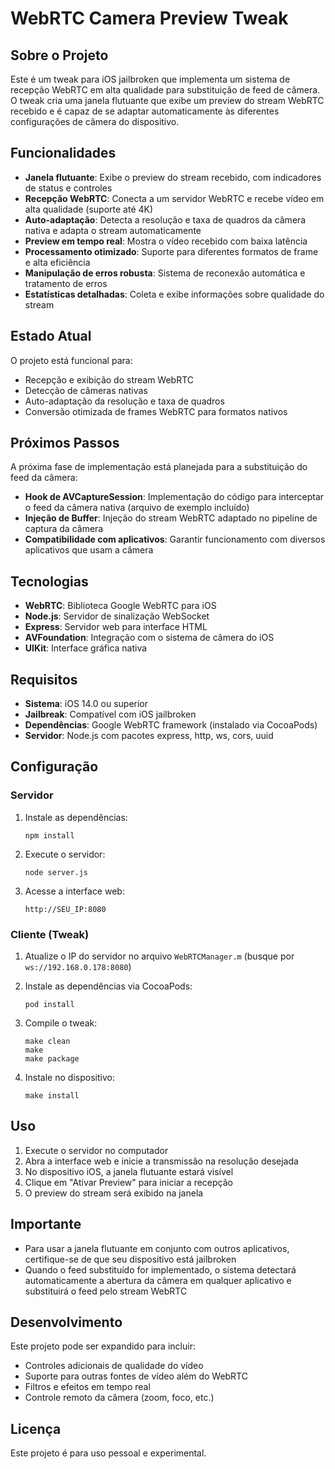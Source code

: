 # WebRTC Camera Preview Tweak

## Sobre o Projeto

Este é um tweak para iOS jailbroken que implementa um sistema de recepção WebRTC em alta qualidade para substituição de feed de câmera. O tweak cria uma janela flutuante que exibe um preview do stream WebRTC recebido e é capaz de se adaptar automaticamente às diferentes configurações de câmera do dispositivo.

## Funcionalidades

- **Janela flutuante**: Exibe o preview do stream recebido, com indicadores de status e controles
- **Recepção WebRTC**: Conecta a um servidor WebRTC e recebe vídeo em alta qualidade (suporte até 4K)
- **Auto-adaptação**: Detecta a resolução e taxa de quadros da câmera nativa e adapta o stream automaticamente
- **Preview em tempo real**: Mostra o vídeo recebido com baixa latência
- **Processamento otimizado**: Suporte para diferentes formatos de frame e alta eficiência
- **Manipulação de erros robusta**: Sistema de reconexão automática e tratamento de erros
- **Estatísticas detalhadas**: Coleta e exibe informações sobre qualidade do stream

## Estado Atual

O projeto está funcional para:
- Recepção e exibição do stream WebRTC
- Detecção de câmeras nativas
- Auto-adaptação da resolução e taxa de quadros
- Conversão otimizada de frames WebRTC para formatos nativos

## Próximos Passos

A próxima fase de implementação está planejada para a substituição do feed da câmera:
- **Hook de AVCaptureSession**: Implementação do código para interceptar o feed da câmera nativa (arquivo de exemplo incluído)
- **Injeção de Buffer**: Injeção do stream WebRTC adaptado no pipeline de captura da câmera
- **Compatibilidade com aplicativos**: Garantir funcionamento com diversos aplicativos que usam a câmera

## Tecnologias

- **WebRTC**: Biblioteca Google WebRTC para iOS
- **Node.js**: Servidor de sinalização WebSocket
- **Express**: Servidor web para interface HTML
- **AVFoundation**: Integração com o sistema de câmera do iOS
- **UIKit**: Interface gráfica nativa

## Requisitos

- **Sistema**: iOS 14.0 ou superior
- **Jailbreak**: Compatível com iOS jailbroken
- **Dependências**: Google WebRTC framework (instalado via CocoaPods)
- **Servidor**: Node.js com pacotes express, http, ws, cors, uuid

## Configuração

### Servidor

1. Instale as dependências:
   ```
   npm install
   ```

2. Execute o servidor:
   ```
   node server.js
   ```

3. Acesse a interface web:
   ```
   http://SEU_IP:8080
   ```

### Cliente (Tweak)

1. Atualize o IP do servidor no arquivo `WebRTCManager.m` (busque por `ws://192.168.0.178:8080`)

2. Instale as dependências via CocoaPods:
   ```
   pod install
   ```

3. Compile o tweak:
   ```
   make clean
   make
   make package
   ```

4. Instale no dispositivo:
   ```
   make install
   ```

## Uso

1. Execute o servidor no computador
2. Abra a interface web e inicie a transmissão na resolução desejada
3. No dispositivo iOS, a janela flutuante estará visível
4. Clique em "Ativar Preview" para iniciar a recepção
5. O preview do stream será exibido na janela

## Importante

- Para usar a janela flutuante em conjunto com outros aplicativos, certifique-se de que seu dispositivo está jailbroken
- Quando o feed substituído for implementado, o sistema detectará automaticamente a abertura da câmera em qualquer aplicativo e substituirá o feed pelo stream WebRTC

## Desenvolvimento

Este projeto pode ser expandido para incluir:
- Controles adicionais de qualidade do vídeo
- Suporte para outras fontes de vídeo além do WebRTC
- Filtros e efeitos em tempo real
- Controle remoto da câmera (zoom, foco, etc.)

## Licença

Este projeto é para uso pessoal e experimental.
